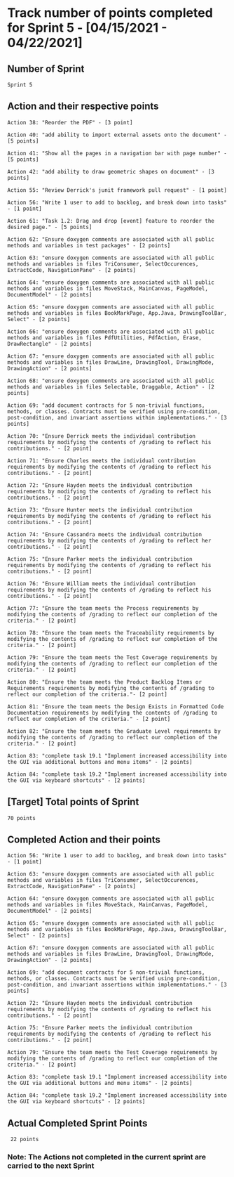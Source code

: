 #  Track number of points completed for Sprint 5 - [04/15/2021 - 04/22/2021]

## Number of Sprint
    Sprint 5
 
## Action and their respective points 
    
    Action 38: "Reorder the PDF" - [3 point]

    Action 40: "add ability to import external assets onto the document" - [5 points]
    
    Action 41: "Show all the pages in a navigation bar with page number" - [5 points]
    
    Action 42: "add ability to draw geometric shapes on document" - [3 points]
    
    Action 55: "Review Derrick's junit framework pull request" - [1 point]
    
    Action 56: "Write 1 user to add to backlog, and break down into tasks" - [1 point]
    
    Action 61: "Task 1.2: Drag and drop [event] feature to reorder the desired page." - [5 points]
    
    Action 62: "Ensure doxygen comments are associated with all public methods and variables in test packages" - [2 points]
    
    Action 63: "ensure doxygen comments are associated with all public methods and variables in files TriConsumer, SelectOccurences, ExtractCode, NavigationPane" - [2 points]
    
    Action 64: "ensure doxygen comments are associated with all public methods and variables in files MoveStack, MainCanvas, PageModel, DocumentModel" - [2 points]
    
    Action 65: "ensure doxygen comments are associated with all public methods and variables in files BookMarkPage, App.Java, DrawingToolBar, Select" - [2 points]
    
    Action 66: "ensure doxygen comments are associated with all public methods and variables in files PdfUtilities, PdfAction, Erase, DrawRectangle" - [2 points]
    
    Action 67: "ensure doxygen comments are associated with all public methods and variables in files DrawLine, DrawingTool, DrawingMode, DrawingAction" - [2 points]
    
    Action 68: "ensure doxygen comments are associated with all public methods and variables in files Selectable, Draggable, Action" - [2 points]
    
    Action 69: "add document contracts for 5 non-trivial functions, methods, or classes. Contracts must be verified using pre-condition, post-condition, and invariant assertions within implementations." - [3 points]
    
    Action 70: "Ensure Derrick meets the individual contribution requirements by modifying the contents of /grading to reflect his contributions." - [2 point]
    
    Action 71: "Ensure Charles meets the individual contribution requirements by modifying the contents of /grading to reflect his contributions." - [2 point]
    
    Action 72: "Ensure Hayden meets the individual contribution requirements by modifying the contents of /grading to reflect his contributions." - [2 point] 
    
    Action 73: "Ensure Hunter meets the individual contribution requirements by modifying the contents of /grading to reflect his contributions." - [2 point] 
    
    Action 74: "Ensure Cassandra meets the individual contribution requirements by modifying the contents of /grading to reflect her contributions." - [2 point]
    
    Action 75: "Ensure Parker meets the individual contribution requirements by modifying the contents of /grading to reflect his contributions." - [2 point]
    
    Action 76: "Ensure William meets the individual contribution requirements by modifying the contents of /grading to reflect his contributions." - [2 point]
    
    Action 77: "Ensure the team meets the Process requirements by modifying the contents of /grading to reflect our completion of the criteria." - [2 point] 
    
    Action 78: "Ensure the team meets the Traceability requirements by modifying the contents of /grading to reflect our completion of the criteria." - [2 point]
    
    Action 79: "Ensure the team meets the Test Coverage requirements by modifying the contents of /grading to reflect our completion of the criteria." - [2 point]
    
    Action 80: "Ensure the team meets the Product Backlog Items or Requirements requirements by modifying the contents of /grading to reflect our completion of the criteria."- [2 point]
    
    Action 81: "Ensure the team meets the Design Exists in Formatted Code Documentation requirements by modifying the contents of /grading to reflect our completion of the criteria." - [2 point]
    
    Action 82: "Ensure the team meets the Graduate Level requirements by modifying the contents of /grading to reflect our completion of the criteria." - [2 point]
    
    Action 83: "complete task 19.1 "Implement increased accessibility into the GUI via additional buttons and menu items" - [2 points]
    
    Action 84: "complete task 19.2 "Implement increased accessibility into the GUI via keyboard shortcuts" - [2 points]
  
## [Target] Total points of Sprint
    70 points
  
## Completed Action and  their points
    Action 56: "Write 1 user to add to backlog, and break down into tasks" - [1 point]
    
    Action 63: "ensure doxygen comments are associated with all public methods and variables in files TriConsumer, SelectOccurences, ExtractCode, NavigationPane" - [2 points]
    
    Action 64: "ensure doxygen comments are associated with all public methods and variables in files MoveStack, MainCanvas, PageModel, DocumentModel" - [2 points]
    
    Action 65: "ensure doxygen comments are associated with all public methods and variables in files BookMarkPage, App.Java, DrawingToolBar, Select" - [2 points]
    
    Action 67: "ensure doxygen comments are associated with all public methods and variables in files DrawLine, DrawingTool, DrawingMode, DrawingAction" - [2 points]
    
    Action 69: "add document contracts for 5 non-trivial functions, methods, or classes. Contracts must be verified using pre-condition, post-condition, and invariant assertions within implementations." - [3 points]
    
    Action 72: "Ensure Hayden meets the individual contribution requirements by modifying the contents of /grading to reflect his contributions." - [2 point] 
    
    Action 75: "Ensure Parker meets the individual contribution requirements by modifying the contents of /grading to reflect his contributions." - [2 point]
    
    Action 79: "Ensure the team meets the Test Coverage requirements by modifying the contents of /grading to reflect our completion of the criteria." - [2 point]
    
    Action 83: "complete task 19.1 "Implement increased accessibility into the GUI via additional buttons and menu items" - [2 points]
    
    Action 84: "complete task 19.2 "Implement increased accessibility into the GUI via keyboard shortcuts" - [2 points]
  
## Actual Completed Sprint Points
     22 points

### Note: The Actions not completed in the current sprint are carried to the next Sprint